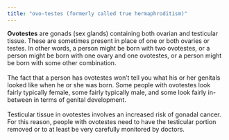 ```yaml
---
title: "ovo-testes (formerly called true hermaphroditism)"
---
```


**Ovotestes** are gonads (sex glands) containing both ovarian and testicular tissue. These are sometimes present in place of one or both ovaries or testes. In other words, a person might be born with two ovotestes, or a person might be born with one ovary and one ovotestes, or a person might be born with some other combination.<br><br>The fact that a person has ovotestes won’t tell you what his or her genitals looked like when he or she was born. Some people with ovotestes look fairly typically female, some fairly typically male, and some look fairly in-between in terms of genital development.<br><br>Testicular tissue in ovotestes involves an increased risk of gonadal cancer. For this reason, people with ovotestes need to have the testicular portion removed or to at least be very carefully monitored by doctors.<br><br>